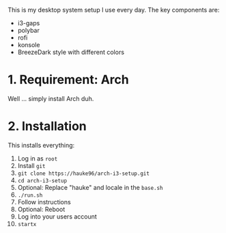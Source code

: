 This is my desktop system setup I use every day.
The key components are:

* i3-gaps
* polybar
* rofi
* konsole
* BreezeDark style with different colors

# 1. Requirement: Arch

Well ... simply install Arch duh.

# 2. Installation

This installs everything:

1. Log in as `root`
2. Install `git`
3. `git clone https://hauke96/arch-i3-setup.git`
4. `cd arch-i3-setup`
5. Optional: Replace "hauke" and locale in the `base.sh`
6. `./run.sh`
7. Follow instructions
8. Optional: Reboot
9. Log into your users account
10. `startx`
